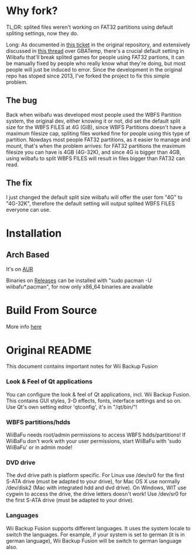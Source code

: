 # Why fork?
TL;DR: splited files weren't working on FAT32 partitions using default spliting settings, now they do.

Long:
As documented in [this ticket](https://sourceforge.net/p/wiibafu/tickets/9/#c208 "this ticket") in the original repository,  and extensively discussed in [this thread](https://gbatemp.net/threads/wii-backup-managers-in-gnu-linux-wbfs-conversion-issues.508655/ "this thread") over GBATemp, there's a crucial default setting in Wiibafu that'll break splited games for people using FAT32 partions, it can be manually fixed by people who really know what they're doing, but most people will just be induced to error. Since the development in the original repo has stoped since 2013, I've forked the project to fix this simple problem.

## The bug
Back when wiibafu was developed most people used the WBFS Partition system, the original dev, either knowing it or not, did set the default split size for the WBFS FILES at 4G (GiB), since WBFS Partitions doesn't have a maximum filesize cap, spliting files worked fine for people using this type of partition. Nowdays most people FAT32 partitions, as it easier to manage and mount, that's when the problem arrives: for FAT32 partitions the maximum filesize you can have is 4GB (4G-32K), and since 4G is bigger than 4GB, using wiibafu to split WBFS FILES will result in files bigger than FAT32 can read.

## The fix
I just changed the default split size wiibafu will offer the user fom "4G" to "4G-32K", therefore the default setting will output splited WBFS FILES everyone can use.

# Installation

## Arch Based
It's on [AUR](https://aur.archlinux.org/packages/wiibafu/ "AUR")

Binaries on [Releases](https://github.com/evertonstz/wiibafu/releases "Releases") can be installed with "sudo pacman -U wiibafu*.pacman", for now only x86_64 binaries are available

# Build From Source
More info [here](https://github.com/evertonstz/wiibafu/blob/master/INSTALL "here")

# Original README
This document contains important notes for Wii Backup Fusion


### Look & Feel of Qt applications

You can configure the look & feel of Qt applications, incl. Wii Backup Fusion.
This contains GUI styles, 3-D effects, fonts, interface settings and so on.
Use Qt's own setting editor 'qtconfig', it's in "<Qt-Dir>/qt/bin/"!


### WBFS partitions/hdds

WiiBaFu needs root/admin permissions to access WBFS hdds/partitions!
If WiiBaFu don't work with your user permissions, start WiiBaFu with
'sudo WiiBaFu' or in admin mode!


### DVD drive

The dvd drive path is platform specific. For Linux use /dev/sr0 for the
first S-ATA drive (must be adapted to your drive), for Mac OS X use normally
/dev/disk2 (Mac with integrated hdd and dvd drive). On Windows, WIT use cygwin
to access the drive, the drive letters doesn't work! Use /dev/sr0 for the
first S-ATA drive (must be adapted to your drive).


### Languages

Wii Backup Fusion supports different languages. It uses the system locale to
switch the languages. For example, if your system is set to german (it is in
german language), Wii Backup Fusion will be switch to german language also.
